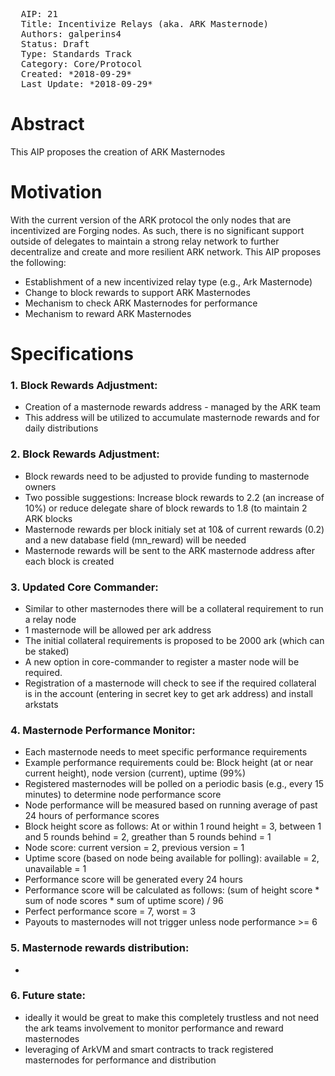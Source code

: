 <pre>
  AIP: 21
  Title: Incentivize Relays (aka. ARK Masternode)
  Authors: galperins4 <galperins4@gmail.com>
  Status: Draft
  Type: Standards Track
  Category: Core/Protocol
  Created: *2018-09-29*
  Last Update: *2018-09-29*
</pre>

Abstract
========
This AIP proposes the creation of ARK Masternodes


Motivation
==========

With the current version of the ARK protocol the only nodes that are incentivized are Forging nodes. As such, there is no significant support outside of delegates to maintain a strong relay network to further decentralize and create and more resilient ARK network. This AIP proposes the following:
- Establishment of a new incentivized relay type (e.g., Ark Masternode)
- Change to block rewards to support ARK Masternodes
- Mechanism to check ARK Masternodes for performance
- Mechanism to reward ARK Masternodes

Specifications
==============

### 1. Block Rewards Adjustment:
- Creation of a masternode rewards address - managed by the ARK team
- This address will be utilized to accumulate masternode rewards and for daily distributions

### 2. Block Rewards Adjustment:
- Block rewards need to be adjusted to provide funding to masternode owners
- Two possible suggestions: Increase block rewards to 2.2 (an increase of 10%) or reduce delegate share of block rewards to 1.8 (to maintain 2 ARK blocks
- Masternode rewards per block initialy set at 10& of current rewards (0.2) and a new database field (mn_reward) will be needed
- Masternode rewards will be sent to the ARK masternode address after each block is created

### 3. Updated Core Commander:
- Similar to other masternodes there will be a collateral requirement to run a relay node
- 1 masternode will be allowed per ark address
- The initial collateral requirements is proposed to be 2000 ark (which can be staked)
- A new option in core-commander to register a master node will be required. 
- Registration of a masternode will check to see if the required collateral is in the account (entering in secret key to get ark address) and install arkstats

### 4. Masternode Performance Monitor:
- Each masternode needs to meet specific performance requirements
- Example performance requirements could be: Block height  (at or near current height), node version (current), uptime (99%)
- Registered masternodes will be polled on a periodic basis (e.g., every 15 minutes) to determine node performance score
- Node performance will be measured based on running average of past 24 hours of performance scores
- Block height score as follows: At or within 1 round height = 3, between 1 and 5 rounds behind = 2, greather than 5 rounds behind = 1
- Node score: current version = 2, previous version = 1
- Uptime score (based on node being available for polling): available = 2, unavailable = 1 
- Performance score will be generated every 24 hours
- Performance score will be calculated as follows: (sum of height score * sum of node scores * sum of uptime score) / 96
- Perfect performance score = 7, worst = 3
- Payouts to masternodes will not trigger unless node performance >= 6 

### 5. Masternode rewards distribution:
- 


### 6. Future state:
- ideally it would be great to make this completely trustless and not need the ark teams involvement to monitor performance and reward masternodes
- leveraging of ArkVM and smart contracts to track registered masternodes for performance and distribution

